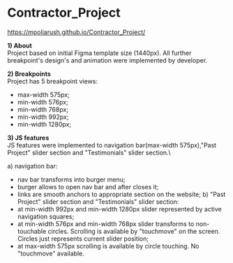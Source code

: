 # Contractor_Project
https://mpoliarush.github.io/Contractor_Project/

**1) About**\
Project based on initial Figma template size (1440px).
All further breakpoint's design's and animation were implemented by developer.

**2) Breakpoints**\
Project has 5 breakpoint views:
- max-width 575px;
- min-width 576px;
- min-width 768px;
- min-width 992px;
- min-width 1280px;


**3) JS features**\
JS features were implemented to navigation bar(max-width 575px),"Past Project" slider section and "Testimonials" slider section.\

a) navigation bar:
  - nav bar transforms into burger menu;
  - burger allows to open nav bar and after closes it;
  - links are smooth anchors to appropriate section on the website;
b) "Past Project" slider section and "Testimonials" slider section:
  - at min-width 992px and min-width 1280px slider represented by active navigation squares;
  - at min-width 576px and min-width 768px slider transforms to non-touchable circles. Scrolling is available by "touchmove" on the screen. Circles just represents current slider position;
  - at max-width 575px scrolling is available by circle touching. No "touchmove" available.
